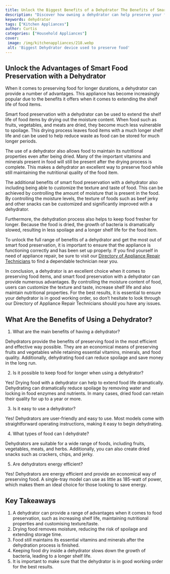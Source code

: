 ```yaml
---
title: Unlock the Biggest Benefits of a Dehydrator The Benefits of Smart Food Preservation
description: "Discover how owning a dehydrator can help preserve your food more efficiently and effectively saving you time and money Learn the biggest benefits of harnessing this underrated kitchen tool"
keywords: dehydrator
tags: ["Kitchen Appliances"]
author: Curtis
categories: ["Household Appliances"]
cover: 
 image: /img/kitchenappliances/218.webp
 alt: 'Biggest Dehydrator device used to preserve food'
---
```

## Unlock the Advantages of Smart Food Preservation with a Dehydrator
When it comes to preserving food for longer durations, a dehydrator can provide a number of advantages. This appliance has become increasingly popular due to the benefits it offers when it comes to extending the shelf life of food items. 

Smart food preservation with a dehydrator can be used to extend the shelf life of food items by drying out the moisture content. When food such as fruits, vegetables, and meats are dried, they become much less vulnerable to spoilage. This drying process leaves food items with a much longer shelf life and can be used to help reduce waste as food can be stored for much longer periods.

The use of a dehydrator also allows food to maintain its nutritional properties even after being dried. Many of the important vitamins and minerals present in food will still be present after the drying process is complete. This makes a dehydrator an excellent way to preserve food while still maintaining the nutritional quality of the food item.

The additional benefits of smart food preservation with a dehydrator also including being able to customize the texture and taste of food. This can be achieved by controlling the amount of moisture that is present in the food. By controlling the moisture levels, the texture of foods such as beef jerky and other snacks can be customized and significantly improved with a dehydrator.

Furthermore, the dehydration process also helps to keep food fresher for longer. Because the food is dried, the growth of bacteria is dramatically slowed, resulting in less spoilage and a longer shelf life for the food item.

To unlock the full range of benefits of a dehydrator and get the most out of smart food preservation, it is important to ensure that the appliance is functioning correctly and has been set up properly. If you find yourself in need of appliance repair, be sure to visit our [Directory of Appliance Repair Technicians](./pages/appliance-repair-technicians) to find a dependable technician near you.

In conclusion, a dehydrator is an excellent choice when it comes to preserving food items, and smart food preservation with a dehydrator can provide numerous advantages. By controlling the moisture content of food, users can customize the texture and taste, increase shelf life and also maintain nutritional properties. For the best results, it is essential to ensure your dehydrator is in good working order, so don’t hesitate to look through our Directory of Appliance Repair Technicians should you have any issues.

## What Are the Benefits of Using a Dehydrator?

1. What are the main benefits of having a dehydrator?
 
 Dehydrators provide the benefits of preserving food in the most efficient and effective way possible. They are an economical means of preserving fruits and vegetables while retaining essential vitamins, minerals, and food quality. Additionally, dehydrating food can reduce spoilage and save money in the long run.

2. Is it possible to keep food for longer when using a dehydrator?
 
 Yes! Drying food with a dehydrator can help to extend food life dramatically. Dehydrating can dramatically reduce spoilage by removing water and locking in food enzymes and nutrients. In many cases, dried food can retain their quality for up to a year or more.

3. Is it easy to use a dehydrator? 
 
 Yes! Dehydrators are user-friendly and easy to use. Most models come with straightforward operating instructions, making it easy to begin dehydrating.

4. What types of food can I dehydrate? 
 
 Dehydrators are suitable for a wide range of foods, including fruits, vegetables, meats, and herbs. Additionally, you can also create dried snacks such as crackers, chips, and jerky.

5. Are dehydrators energy efficient? 
 
 Yes! Dehydrators are energy efficient and provide an economical way of preserving food. A single-tray model can use as little as 185-watt of power, which makes them an ideal choice for those looking to save energy.

## Key Takeaways 
1. A dehydrator can provide a range of advantages when it comes to food preservation, such as increasing shelf life, maintaining nutritional properties and customising texture/taste.
2. Drying food removes moisture, reducing the risk of spoilage and extending storage time.
3. Food still maintains its essential vitamins and minerals after the dehydration process is finished.
4. Keeping food dry inside a dehydrator slows down the growth of bacteria, leading to a longer shelf life.
5. It is important to make sure that the dehydrator is in good working order for the best results.
